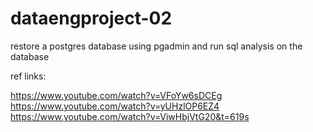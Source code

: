 # dataengproject-02
restore a postgres database using pgadmin and run sql analysis on the database

ref links:

https://www.youtube.com/watch?v=VFoYw6sDCEg
https://www.youtube.com/watch?v=yUHzlOP6EZ4
https://www.youtube.com/watch?v=ViwHbjVtG20&t=619s
